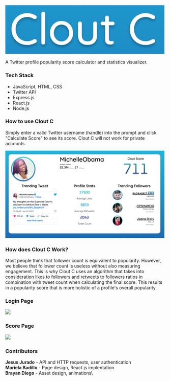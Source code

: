 <img src="/client/public/cc_logo.png" width="500"/>

A Twitter profile popularity score calculator and statistics visualizer.

### Tech Stack
* JavaScript, HTML, CSS
* Twitter API
* Express.js
* React.js
* Node.js

### How to use Clout C
Simply enter a valid Twitter username (handle) into the prompt and click "Calculate Score" to see its score. Clout C will not work for private accounts.

<img src="/client/public/sample.png" width="500">

### How does Clout C Work?
Most people think that follower count is equivalent to popularity. However, we believe that follower count is useless without also measuring engagement. This is why Clout C uses an algorithm that takes into consideration likes to followers and retweets to followers ratios in combination with tweet count when calculating the final score. This results in a popularity score that is more holistic of a profile's overall popularity.

### Login Page
<img src="/client/public/login.gif" width="500"/>

### Score Page
<img src="/client/public/score.gif" width="500"/>

### Contributors
**Jesus Jurado** - API and HTTP requests, user authentication\
**Mariela Badillo** - Page design, React.js implentation\
**Brayan Diego** - Asset design, animations\
